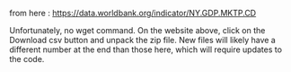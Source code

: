 from here : https://data.worldbank.org/indicator/NY.GDP.MKTP.CD

Unfortunately, no wget command.  On the website above, click on the Download csv button and unpack the zip file.  New files will likely have a different number at the end than those here, which will require updates to the code. 